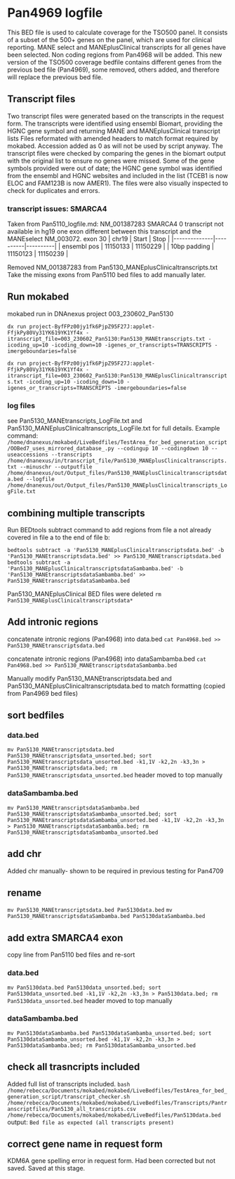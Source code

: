 # Pan4969 logfile
This BED file is used to calculate coverage for the TSO500 panel.
It consists of a subset of the 500+ genes on the panel, which are used for clinical reporting.
MANE select and MANEplusClinical transcripts for all genes have been selected.
Non coding regions from Pan4968 will be added.
This new version of the TSO500 coverage bedfile contains different genes from the previous bed file (Pan4969), some removed, others added, and therefore will replace the previous bed file.

## Transcript files
Two transcript files were generated based on the transcripts in the request form. The transcripts were identified using ensembl Biomart, providing the HGNC gene symbol and returning MANE and MANEplusClinical transcript lists
Files reformated with amended headers to match format required by mokabed. Accession added as 0 as will not be used by script anyway. The transcript files were checked by comparing the genes in the biomart output with the original list to ensure no genes were missed. Some of the gene symbols provided were out of date; the HGNC gene symbol was identified from the ensembl and HGNC websites and included in the list (TCEB1 is now ELOC and FAM123B is now AMER1). The files were also visually inspected to check for duplicates and errors. 

### transcript issues: SMARCA4
Taken from Pan5110_logfile.md:
    NM_001387283	SMARCA4	0	transcript not available in hg19
    one exon different between this transcript and the MANEselect NM_003072.
    exon 30
    | chr19        | Start    | Stop     |
    |--------------|----------|----------|
    | ensembl pos  | 11150133 | 11150229 |
    | 10bp padding | 11150123 | 11150239 |

Removed NM_001387283 from Pan5130_MANEplusClinicaltranscripts.txt
Take the missing exons from Pan5110 bed files to add manually later.

## Run mokabed
mokabed run in DNAnexus project 003_230602_Pan5130

`dx run project-ByfFPz00jy1fk6PjpZ95F27J:applet-FfjkPy80Vy31YK619YK1Yf4x -itranscript_file=003_230602_Pan5130:Pan5130_MANEtranscripts.txt -icoding_up=10 -icoding_down=10 -igenes_or_transcripts=TRANSCRIPTS -imergeboundaries=false`

`dx run project-ByfFPz00jy1fk6PjpZ95F27J:applet-FfjkPy80Vy31YK619YK1Yf4x -itranscript_file=003_230602_Pan5130:Pan5130_MANEplusClinicaltranscripts.txt -icoding_up=10 -icoding_down=10 -igenes_or_transcripts=TRANSCRIPTS -imergeboundaries=false`

### log files
see Pan5130_MANEtranscripts_LogFile.txt and Pan5130_MANEplusClinicaltranscripts_LogFile.txt for full details. Example command:
`/home/dnanexus/mokabed/LiveBedfiles/TestArea_for_bed_generation_script/OOBed7_uses_mirrored_database_.py --codingup 10 --codingdown 10 --useaccessions --transcripts /home/dnanexus/in/transcript_file/Pan5130_MANEplusClinicaltranscripts.txt --minuschr --outputfile /home/dnanexus/out/Output_files/Pan5130_MANEplusClinicaltranscriptsdata.bed --logfile /home/dnanexus/out/Output_files/Pan5130_MANEplusClinicaltranscripts_LogFile.txt`

## combining multiple transcripts
Run BEDtools subtract command to add regions from file a not already covered in file a to the end of file b:

`bedtools subtract -a 'Pan5130_MANEplusClinicaltranscriptsdata.bed' -b 'Pan5130_MANEtranscriptsdata.bed' >> Pan5130_MANEtranscriptsdata.bed`
`bedtools subtract -a 'Pan5130_MANEplusClinicaltranscriptsdataSambamba.bed' -b 'Pan5130_MANEtranscriptsdataSambamba.bed' >> Pan5130_MANEtranscriptsdataSambamba.bed`

Pan5130_MANEplusClinical BED files were deleted
`rm Pan5130_MANEplusClinicaltranscriptsdata*`

## Add intronic regions
concatenate intronic regions (Pan4968) into data.bed
`cat Pan4968.bed >> Pan5130_MANEtranscriptsdata.bed`

concatenate intronic regions (Pan4968) into dataSambamba.bed
`cat Pan4968.bed >> Pan5130_MANEtranscriptsdataSambamba.bed`

Manually modify Pan5130_MANEtranscriptsdata.bed and Pan5130_MANEplusClinicaltranscriptsdata.bed to match formatting (copied from Pan4969 bed files)

## sort bedfiles
### data.bed
`mv Pan5130_MANEtranscriptsdata.bed Pan5130_MANEtranscriptsdata_unsorted.bed; sort Pan5130_MANEtranscriptsdata_unsorted.bed -k1,1V -k2,2n -k3,3n > Pan5130_MANEtranscriptsdata.bed; rm Pan5130_MANEtranscriptsdata_unsorted.bed`
header moved to top manually

### dataSambamba.bed
`mv Pan5130_MANEtranscriptsdataSambamba.bed Pan5130_MANEtranscriptsdataSambamba_unsorted.bed; sort Pan5130_MANEtranscriptsdataSambamba_unsorted.bed -k1,1V -k2,2n -k3,3n > Pan5130_MANEtranscriptsdataSambamba.bed; rm Pan5130_MANEtranscriptsdataSambamba_unsorted.bed`

## add chr
Added chr manually- shown to be required in previous testing for Pan4709

## rename
`mv Pan5130_MANEtranscriptsdata.bed Pan5130data.bed`
`mv Pan5130_MANEtranscriptsdataSambamba.bed Pan5130dataSambamba.bed`

## add extra SMARCA4 exon
copy line from Pan5110 bed files and re-sort

### data.bed
`mv Pan5130data.bed Pan5130data_unsorted.bed; sort Pan5130data_unsorted.bed -k1,1V -k2,2n -k3,3n > Pan5130data.bed; rm Pan5130data_unsorted.bed`
header moved to top manually

### dataSambamba.bed
`mv Pan5130dataSambamba.bed Pan5130dataSambamba_unsorted.bed; sort Pan5130dataSambamba_unsorted.bed -k1,1V -k2,2n -k3,3n > Pan5130dataSambamba.bed; rm Pan5130dataSambamba_unsorted.bed`

## check all trasncripts included
Added full list of transcripts included.
`bash /home/rebecca/Documents/mokabed/mokabed/LiveBedfiles/TestArea_for_bed_generation_script/transcript_checker.sh /home/rebecca/Documents/mokabed/mokabed/LiveBedfiles/Transcripts/Pantranscriptfiles/Pan5130_all_transcripts.csv /home/rebecca/Documents/mokabed/mokabed/LiveBedfiles/Pan5130data.bed`
output:
`Bed file as expected (all transcripts present)`

## correct gene name in request form
KDM6A gene spelling error in request form. Had been corrected but not saved. Saved at this stage.